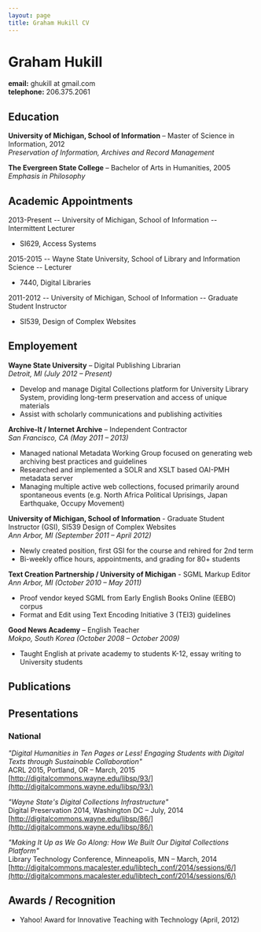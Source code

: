 ```yaml
---
layout: page	
title: Graham Hukill CV
---
```


# Graham Hukill

**email:** ghukill at gmail.com<br>
**telephone:** 206.375.2061


## Education

**University of Michigan, School of Information** – Master of Science in Information, 2012<br>
*Preservation of Information, Archives and Record Management*

**The Evergreen State College** – Bachelor of Arts in Humanities, 2005<br>
*Emphasis in Philosophy*


## Academic Appointments

2013-Present -- University of Michigan, School of Information -- Intermittent Lecturer<br>
* SI629, Access Systems

2015-2015 -- Wayne State University, School of Library and Information Science -- Lecturer<br>
* 7440, Digital Libraries

2011-2012 -- University of Michigan, School of Information -- Graduate Student Instructor<br>
* SI539, Design of Complex Websites


## Employement

**Wayne State University** – Digital Publishing Librarian<br>
*Detroit, MI (July 2012 – Present)*<br>
* Develop and manage Digital Collections platform for University Library System, providing long-term preservation and access of unique materials
* Assist with scholarly communications and publishing activities

**Archive-It / Internet Archive** – Independent Contractor<br>
*San Francisco, CA (May 2011 – 2013)*<br>
* Managed national Metadata Working Group focused on generating web archiving best practices and guidelines
* Researched and implemented a SOLR and XSLT based OAI-PMH metadata server
* Managing multiple active web collections, focused primarily around spontaneous events (e.g. North Africa Political Uprisings, Japan Earthquake, Occupy Movement)

**University of Michigan, School of Information** - Graduate Student Instructor (GSI), SI539 Design of Complex Websites<br>
*Ann Arbor, MI (September 2011 – April 2012)*<br>
* Newly created position, first GSI for the course and rehired for 2nd term
* Bi-weekly office hours, appointments, and grading for 80+ students

**Text Creation Partnership / University of Michigan** - SGML Markup Editor<br>
*Ann Arbor, MI (October 2010 – May 2011)*<br>
* Proof vendor keyed SGML from Early English Books Online (EEBO) corpus
* Format and Edit using Text Encoding Initiative 3 (TEI3) guidelines

**Good News Academy** – English Teacher<br>
*Mokpo, South Korea (October 2008 – October 2009)*
* Taught English at private academy to students K-12, essay writing to University students


## Publications



## Presentations

### National

*"Digital Humanities in Ten Pages or Less!  Engaging Students with Digital Texts through Sustainable Collaboration"*<br>
ACRL 2015, Portland, OR – March, 2015<br>
[http://digitalcommons.wayne.edu/libsp/93/](http://digitalcommons.wayne.edu/libsp/93/)

*"Wayne State's Digital Collections Infrastructure"*<br>
Digital Preservation 2014, Washington DC – July, 2014<br>
[http://digitalcommons.wayne.edu/libsp/86/](http://digitalcommons.wayne.edu/libsp/86/)

*"Making It Up as We Go Along: How We Built Our Digital Collections Platform"*<br>
Library Technology Conference, Minneapolis, MN – March, 2014<br>
[http://digitalcommons.macalester.edu/libtech_conf/2014/sessions/6/](http://digitalcommons.macalester.edu/libtech_conf/2014/sessions/6/)


## Awards / Recognition

 * Yahoo! Award for Innovative Teaching with Technology (April, 2012)
